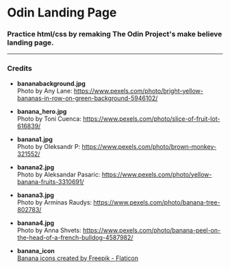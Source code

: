 # Odin Landing Page

### Practice html/css by remaking The Odin Project's make believe landing page.
<hr>

### Credits

* <b>bananabackground.jpg</b> <br>
Photo by Any Lane: https://www.pexels.com/photo/bright-yellow-bananas-in-row-on-green-background-5946102/

* <b>banana_hero.jpg</b> <br>
Photo by Toni Cuenca: https://www.pexels.com/photo/slice-of-fruit-lot-616839/

* <b>banana1.jpg</b> <br>
Photo by Oleksandr P: https://www.pexels.com/photo/brown-monkey-321552/

* <b>banana2.jpg</b> <br>
Photo by Aleksandar Pasaric: https://www.pexels.com/photo/yellow-banana-fruits-3310691/

* <b>banana3.jpg</b> <br>
Photo by Arminas Raudys: https://www.pexels.com/photo/banana-tree-802783/

* <b>banana4.jpg</b> <br>
Photo by Anna Shvets: https://www.pexels.com/photo/banana-peel-on-the-head-of-a-french-bulldog-4587982/

* <b>banana_icon</b> <br>
<a href="https://www.flaticon.com/free-icons/banana" title="banana icons">Banana icons created by Freepik - Flaticon</a>